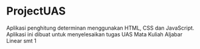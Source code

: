 # ProjectUAS
Aplikasi penghitung determinan
menggunakan HTML, CSS dan JavaScript. 
Aplikasi ini dibuat untuk menyelesaikan tugas UAS Mata Kuliah Aljabar Linear smt 1
